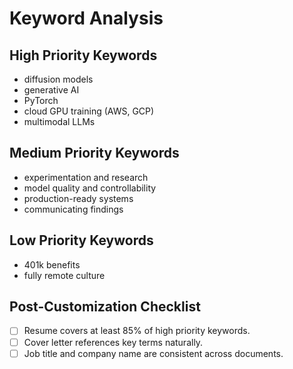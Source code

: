 # Keyword Analysis

## High Priority Keywords
- diffusion models
- generative AI
- PyTorch
- cloud GPU training (AWS, GCP)
- multimodal LLMs

## Medium Priority Keywords
- experimentation and research
- model quality and controllability
- production-ready systems
- communicating findings

## Low Priority Keywords
- 401k benefits
- fully remote culture

## Post-Customization Checklist
- [ ] Resume covers at least 85% of high priority keywords.
- [ ] Cover letter references key terms naturally.
- [ ] Job title and company name are consistent across documents.
